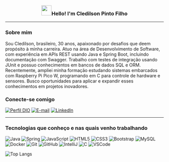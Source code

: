 <h3 align="center"><img src="https://raw.githubusercontent.com/blackcater/blackcater/main/images/Hi.gif" height="32" />Hello! I'm Cledilson Pinto Filho</h3>

---

### Sobre mim
Sou Cledilson, brasileiro, 30 anos, apaixonado por desafios que deem propósito à minha carreira. Atuo na área de Desenvolvimento de Software, com experiência em APIs REST usando Java e Spring Boot, incluindo documentação com Swagger. Trabalho com testes de integração usando JUnit e possuo conhecimentos em bancos de dados SQL e ORM. Recentemente, ampliei minha formação estudando sistemas embarcados com Raspberry Pi Pico W, programando em C para controle de hardware e sensores. Busco oportunidades para aplicar e expandir esses conhecimentos em projetos inovadores.

### Conecte-se comigo
[![Perfil DIO](https://img.shields.io/badge/-Meu%20Perfil%20na%20DIO-30A3DC?style=for-the-badge)](https://www.dio.me/users/Cledilson)
[![E-mail](https://img.shields.io/badge/-Email-000?style=for-the-badge&logo=microsoft-outlook&logoColor=E94D5F)](mailto:cledilson3214@hotmail.com)
[![LinkedIn](https://img.shields.io/badge/-LinkedIn-000?style=for-the-badge&logo=linkedin&logoColor=30A3DC)](https://www.linkedin.com/in/cledilson-pinto-filho/)

---

### Tecnologias que conheço e nas quais venho trabalhando
![Java](https://img.shields.io/badge/-Java-007396?style=flat-square&logo=java)
![Spring](https://img.shields.io/badge/-Spring-6DB33F?style=flat-square&logo=spring&logoColor=white)
![JavaScript](https://img.shields.io/badge/-JavaScript-black?style=flat-square&logo=javascript)
![HTML5](https://img.shields.io/badge/-HTML5-E34F26?style=flat-square&logo=html5&logoColor=white)
![CSS3](https://img.shields.io/badge/-CSS3-1572B6?style=flat-square&logo=css3)
![Bootstrap](https://img.shields.io/badge/-Bootstrap-563D7C?style=flat-square&logo=bootstrap)
![MySQL](https://img.shields.io/badge/-MySQL-4479A1?style=flat-square&logo=mysql&logoColor=white)
![Docker](https://img.shields.io/badge/-Docker-2496ED?style=flat-square&logo=docker&logoColor=white)
![Git](https://img.shields.io/badge/-Git-black?style=flat-square&logo=git)
![GitHub](https://img.shields.io/badge/-GitHub-181717?style=flat-square&logo=github)
![IntelliJ](https://img.shields.io/badge/-IntelliJ%20IDEA-black?style=flat-square&logo=intellij-idea&logoColor=white)
![C](https://img.shields.io/badge/C-Programming%20Language-brightgreen)
![VSCode](https://img.shields.io/badge/-VSCode-007ACC?style=flat-square&logo=visual-studio-code&logoColor=white)


![Top Langs](https://github-readme-stats-git-masterrstaa-rickstaa.vercel.app/api/top-langs/?username=cledilson-devcode&layout=compact&bg_color=000&border_color=30A3DC&title_color=E94D5F&text_color=FFF)

